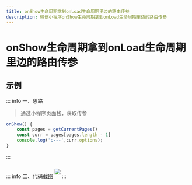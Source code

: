 ```yaml
---
title: onShow生命周期拿到onLoad生命周期里边的路由传参
description: 微信小程序onShow生命周期拿到onLoad生命周期里边的路由传参
---
```


# onShow生命周期拿到onLoad生命周期里边的路由传参

## 示例

::: info 一、思路
> 通过小程序页面栈，获取传参
```js
onShow() {
    const pages = getCurrentPages()
    const curr = pages[pages.length - 1]
    console.log('c---',curr.options);
}
```
:::

::: info 二、代码截图
<img style="margin: 10px 0" src="http://www.jwblog.cn/images/pc/code/onshow.png" />
:::
